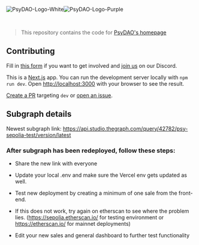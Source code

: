 ![PsyDAO-Logo-White](readme-logo-white.svg#gh-dark-mode-only)![PsyDAO-Logo-Purple](readme-logo-purple.svg#gh-light-mode-only)

<br />

> This repository contains the code for [PsyDAO's homepage](https://psydao.io/)

## Contributing

Fill in [this form](https://airtable.com/shrCaOD9DaD57J3Mu) if you want to get involved and [join us](https://discord.gg/FJHQtBZYdp) on our Discord.

This is a [Next.js](https://nextjs.org/) app. You can run the development server locally with `npm run dev`. Open [http://localhost:3000](http://localhost:3000) with your browser to see the result.

[Create a PR](https://github.com/psydao/psydao-io/pulls) targeting `dev` or [open an issue](https://github.com/psydao/psydao-io/issues).

## Subgraph details

Newest subgraph link: https://api.studio.thegraph.com/query/42782/psy-sepolia-test/version/latest

### After subgraph has been redeployed, follow these steps:

- Share the new link with everyone

- Update your local .env and make sure the Vercel env gets updated as well.
- Test new deployment by creating a minimum of one sale from the front-end.
- If this does not work, try again on etherscan to see where the problem lies. (https://sepolia.etherscan.io/ for testing environment or https://etherscan.io/ for mainnet deployments)

- Edit your new sales and general dashboard to further test functionality
